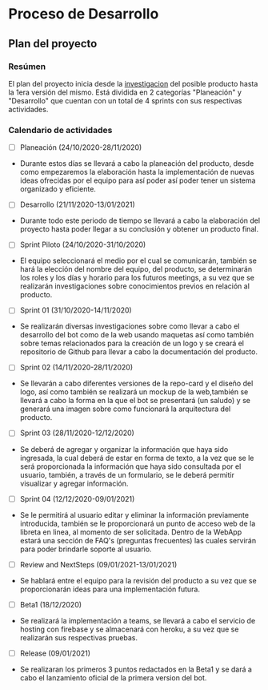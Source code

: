 # Proceso de Desarrollo

## Plan del proyecto

### Resúmen
El plan del proyecto inicia desde la [investigacion](./investigacion.md) del posible producto hasta la 1era versión del mismo. Está dividida en 2 categorías "Planeación" y "Desarrollo" que cuentan con un total de 4 sprints con sus respectivas actividades.

### Calendario de actividades

- [ ] Planeación (24/10/2020-28/11/2020)
- Durante estos días se llevará a cabo la planeación del producto, desde como empezaremos la elaboración hasta la implementación de nuevas ideas ofrecidas por el equipo para así poder así poder tener un sistema organizado y eficiente.

- [ ] Desarrollo (21/11/2020-13/01/2021)
- Durante todo este periodo de tiempo se llevará a cabo la elaboración del proyecto hasta poder llegar a su conclusión y obtener un producto final.

- [ ] Sprint Piloto (24/10/2020-31/10/2020)
- El equipo seleccionará el medio por el cual se comunicarán, también se hará la elección del nombre del equipo, del producto, se determinarán los roles y los días y horario para los futuros meetings, a su vez que se realizarán investigaciones sobre conocimientos previos en relación al producto.

- [ ] Sprint 01 (31/10/2020-14/11/2020)
- Se realizarán diversas investigaciones sobre como llevar a cabo el desarrollo del bot como de la web usando maquetas así como también sobre temas relacionados para la creación de un logo y se creará el repositorio de Github para llevar a cabo la documentación del producto.

- [ ] Sprint 02 (14/11/2020-28/11/2020)
- Se llevarán a cabo diferentes versiones de la repo-card y el diseño del logo, así como también se realizará un mockup de la web,también se llevará a cabo la forma en la que el bot se presentará (un saludo) y se generará una imagen sobre como funcionará la arquitectura del producto.

- [ ] Sprint 03 (28/11/2020-12/12/2020)
- Se deberá de agregar y organizar la información que haya sido ingresada, la cual deberá de estar en forma de texto, a la vez que se le será proporcionada la información que haya sido consultada por el usuario, también, a través de un formulario, se le deberá permitir visualizar y agregar información.

- [ ] Sprint 04 (12/12/2020-09/01/2021)
- Se le permitirá al usuario editar y eliminar la información previamente introducida, también se le proporcionará un punto de acceso web de la libreta en linea, al momento de ser solicitada. Dentro de la WebApp estará una sección de FAQ's (preguntas frecuentes) las cuales servirán para poder brindarle soporte al usuario.

- [ ] Review and NextSteps (09/01/2021-13/01/2021)
- Se hablará entre el equipo para la revisión del producto a su vez que se proporcionarán ideas para una implementación futura.

- [ ] Beta1 (18/12/2020)
- Se realizará la implementación a teams, se llevará a cabo el servicio de hosting con firebase y se almacenará con heroku, a su vez que se realizarán sus respectivas pruebas.

- [ ] Release (09/01/2021)
- Se realizaran los primeros 3 puntos redactados en la Beta1 y se dará a cabo el lanzamiento oficial de la primera version del bot.

